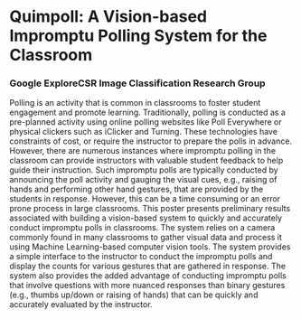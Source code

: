 # Quimpoll: A Vision-based Impromptu Polling System for the Classroom 
### Google ExploreCSR Image Classification Research Group
Polling is an activity that is common in classrooms to foster student engagement and promote learning. Traditionally, polling is conducted as a pre-planned activity using online polling websites like Poll Everywhere or physical clickers such as iClicker and Turning. These technologies have constraints of cost, or require the instructor to prepare the polls in advance. However, there are numerous instances where impromptu polling in the classroom can provide instructors with valuable student feedback to help guide their instruction. Such impromptu polls are typically conducted by announcing the poll activity and gauging the visual cues, e.g., raising of hands and performing other hand gestures, that are provided by the students in response. However, this can be a time consuming or an error prone process in large classrooms. This poster presents preliminary results associated with building a vision-based system to quickly and accurately conduct impromptu polls in classrooms. The system relies on a camera commonly found in many classrooms to gather visual data  and process it using  Machine Learning-based computer vision tools. The system provides a simple interface to the instructor to conduct the impromptu polls and display the counts for various gestures that are gathered in response. The system also provides the added advantage of conducting impromptu polls that involve questions with more nuanced responses than binary gestures (e.g., thumbs up/down or raising of hands) that can be quickly and accurately evaluated by the instructor.
